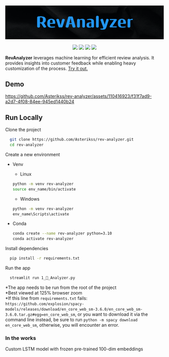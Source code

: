 <p align="center">
    <img src="https://github.com/Asterikss/rev-analyzer/blob/master/assets/rev_analyzer_logo.png?raw=true" alt="RevAnalyzer">
</p>

<p align="center">
    <a href="https://github.com/Asterikss/rev-analyzer/pulls" title="Contributing"><img src="https://img.shields.io/badge/contributions-welcome-orange"></a>
    <a href="https://www.youtube.com/watch?v=WpMRV0r08CI&t=120s" title="AdamMalysz"><img src="https://img.shields.io/badge/animals_hurt_during_development-~_0-green"></a>
    <a href="https://github.com/Asterikss/rev-analyzer/issues/new" title="Issues"><img src="https://img.shields.io/badge/open-issue-red"></a>
    <a href="https://github.com/Asterikss/rev-analyzer/subscription" title="Watch"><img src="https://img.shields.io/badge/watch_this-repo-yellow"></a>
</p>

**RevAnalyzer** leverages machine learning for
efficient review analysis. It provides insights into customer feedback
while enabling heavy customization of the process.
<a href="https://rev-analyzer.streamlit.app/" title="App">Try it out.</a>

## Demo
https://github.com/Asterikss/rev-analyzer/assets/110416923/f31f7ad9-a2d7-4f08-84ee-945ed1440b24

## Run Locally

Clone the project

```bash
  git clone https://github.com/Asterikss/rev-analyzer.git
  cd rev-analyzer
```

Create a new environment
*  Venv
    * Linux
    ```bash
    python -m venv rev-analyzer
    source env_name/bin/activate
    ```
    * Windows

    ```bash
    python -m venv rev-analyzer
    env_name\Scripts\activate
    ```

* Conda

    ```bash
    conda create --name rev-analyzer python=3.10
    conda activate rev-analyzer
    ```

Install dependencies

```bash
  pip install -r requirements.txt
```

Run the app

```bash
  streamlit run 1_🔬_Analyzer.py
```

*The app needs to be run from the root of the project  
*Best viewed at 125% browser zoom  
*If this line from `requirements.txt` fails:
`https://github.com/explosion/spacy-models/releases/download/en_core_web_sm-3.6.0/en_core_web_sm-3.6.0.tar.gz#egg=en_core_web_sm`,
or you want to download it via the command line instead, be sure to run `python -m
spacy download en_core_web_sm`, otherwise, you will encounter an error.

### In the works

Custom LSTM model with frozen pre-trained 100-dim embeddings
